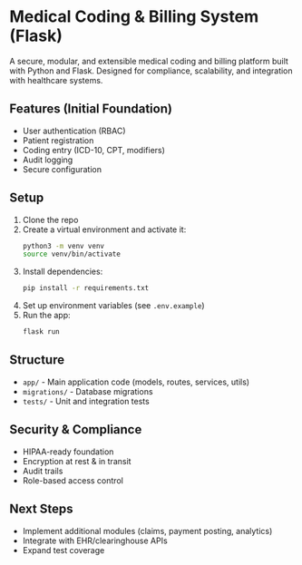 # Medical Coding & Billing System (Flask)

A secure, modular, and extensible medical coding and billing platform built with Python and Flask. Designed for compliance, scalability, and integration with healthcare systems.

## Features (Initial Foundation)
- User authentication (RBAC)
- Patient registration
- Coding entry (ICD-10, CPT, modifiers)
- Audit logging
- Secure configuration

## Setup
1. Clone the repo
2. Create a virtual environment and activate it:
   ```bash
   python3 -m venv venv
   source venv/bin/activate
   ```
3. Install dependencies:
   ```bash
   pip install -r requirements.txt
   ```
4. Set up environment variables (see `.env.example`)
5. Run the app:
   ```bash
   flask run
   ```

## Structure
- `app/` - Main application code (models, routes, services, utils)
- `migrations/` - Database migrations
- `tests/` - Unit and integration tests

## Security & Compliance
- HIPAA-ready foundation
- Encryption at rest & in transit
- Audit trails
- Role-based access control

## Next Steps
- Implement additional modules (claims, payment posting, analytics)
- Integrate with EHR/clearinghouse APIs
- Expand test coverage